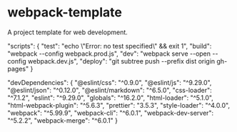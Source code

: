 # webpack-template

A project template for web development.

"scripts": {
    "test": "echo \\\"Error: no test specified\\\" && exit 1",
    "build": "webpack --config webpack.prod.js",
    "dev": "webpack serve --open --config webpack.dev.js",
    "deploy": "git subtree push --prefix dist origin gh-pages"
}

"devDependencies": {
    "@eslint/css": "^0.9.0",
    "@eslint/js": "^9.29.0",
    "@eslint/json": "^0.12.0",
    "@eslint/markdown": "^6.5.0",
    "css-loader": "^7.1.2",
    "eslint": "^9.29.0",
    "globals": "^16.2.0",
    "html-loader": "^5.1.0",
    "html-webpack-plugin": "^5.6.3",
    "prettier": "3.5.3",
    "style-loader": "^4.0.0",
    "webpack": "^5.99.9",
    "webpack-cli": "^6.0.1",
    "webpack-dev-server": "^5.2.2",
    "webpack-merge": "^6.0.1"
  }
